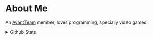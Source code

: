 # About Me

An [AvantTeam](https://github.com/AvantTeam) member, loves programming, specially video games.

<details>
  <summary>Github Stats</summary>

  ![stats](https://github-readme-stats.vercel.app/api?username=ThePythonGuy3&count_private=false&show_icons=true&include_all_commits=true&hide_border=true&count_private=true&bg_color=eeeeee)
